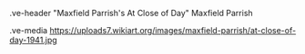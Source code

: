 .ve-header "Maxfield Parrish's At Close of Day"
Maxfield Parrish

.ve-media https://uploads7.wikiart.org/images/maxfield-parrish/at-close-of-day-1941.jpg 
